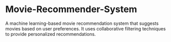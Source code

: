 # Movie-Recommender-System
A machine learning-based movie recommendation system that suggests movies based on user preferences. It uses collaborative filtering techniques to provide personalized recommendations.
